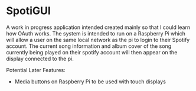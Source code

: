 # SpotiGUI

A work in progress application intended created mainly so that I could learn how OAuth works. The system is intended to run on a Raspberry Pi which will allow a user on the same local network as the pi to login to their Spotify account. The current song information and album cover of the song currently being played on their spotify account will then appear on the display connected to the pi.

Potential Later Features:
 - Media buttons on Raspberry Pi to be used with touch displays
